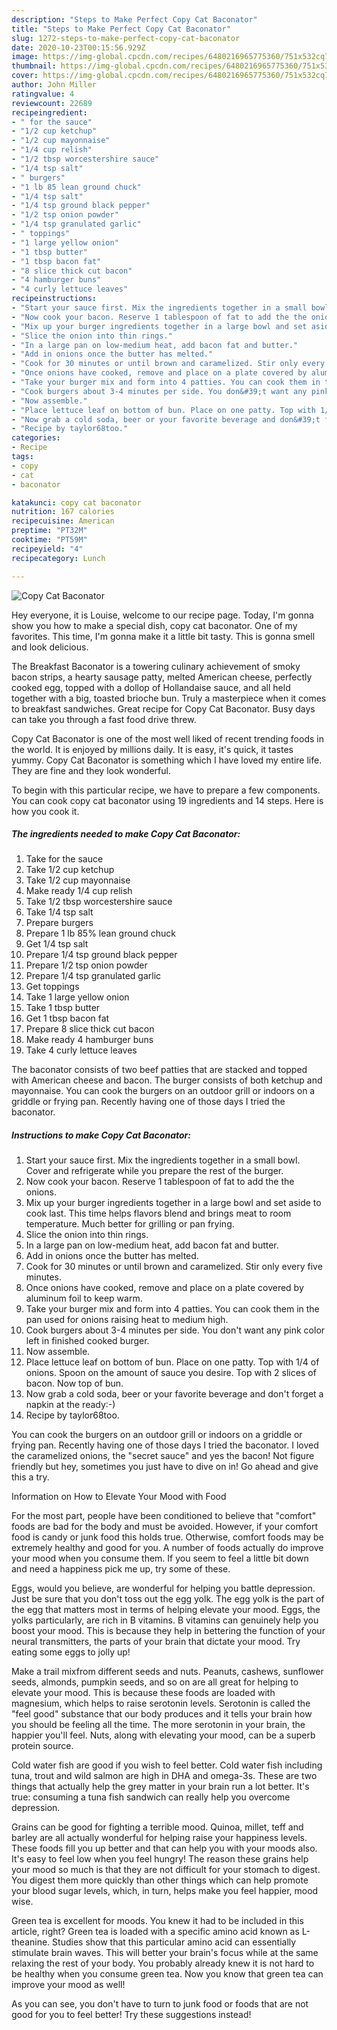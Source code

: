 ```yaml
---
description: "Steps to Make Perfect Copy Cat Baconator"
title: "Steps to Make Perfect Copy Cat Baconator"
slug: 1272-steps-to-make-perfect-copy-cat-baconator
date: 2020-10-23T00:15:56.929Z
image: https://img-global.cpcdn.com/recipes/6480216965775360/751x532cq70/copy-cat-baconator-recipe-main-photo.jpg
thumbnail: https://img-global.cpcdn.com/recipes/6480216965775360/751x532cq70/copy-cat-baconator-recipe-main-photo.jpg
cover: https://img-global.cpcdn.com/recipes/6480216965775360/751x532cq70/copy-cat-baconator-recipe-main-photo.jpg
author: John Miller
ratingvalue: 4
reviewcount: 22689
recipeingredient:
- " for the sauce"
- "1/2 cup ketchup"
- "1/2 cup mayonnaise"
- "1/4 cup relish"
- "1/2 tbsp worcestershire sauce"
- "1/4 tsp salt"
- " burgers"
- "1 lb 85 lean ground chuck"
- "1/4 tsp salt"
- "1/4 tsp ground black pepper"
- "1/2 tsp onion powder"
- "1/4 tsp granulated garlic"
- " toppings"
- "1 large yellow onion"
- "1 tbsp butter"
- "1 tbsp bacon fat"
- "8 slice thick cut bacon"
- "4 hamburger buns"
- "4 curly lettuce leaves"
recipeinstructions:
- "Start your sauce first. Mix the ingredients together in a small bowl. Cover and refrigerate while you prepare the rest of the burger."
- "Now cook your bacon. Reserve 1 tablespoon of fat to add the the onions."
- "Mix up your burger ingredients together in a large bowl and set aside to cook last. This time helps flavors blend and brings meat to room temperature. Much better for grilling or pan frying."
- "Slice the onion into thin rings."
- "In a large pan on low-medium heat, add bacon fat and butter."
- "Add in onions once the butter has melted."
- "Cook for 30 minutes or until brown and caramelized. Stir only every five minutes."
- "Once onions have cooked, remove and place on a plate covered by aluminum foil to keep warm."
- "Take your burger mix and form into 4 patties. You can cook them in the pan used for onions raising heat to medium high."
- "Cook burgers about 3-4 minutes per side. You don&#39;t want any pink color left in finished cooked burger."
- "Now assemble."
- "Place lettuce leaf on bottom of bun. Place on one patty. Top with 1/4 of onions. Spoon on the amount of sauce you desire. Top with 2 slices of bacon. Now top of bun."
- "Now grab a cold soda, beer or your favorite beverage and don&#39;t forget a napkin at the ready:-)"
- "Recipe by taylor68too."
categories:
- Recipe
tags:
- copy
- cat
- baconator

katakunci: copy cat baconator 
nutrition: 167 calories
recipecuisine: American
preptime: "PT32M"
cooktime: "PT59M"
recipeyield: "4"
recipecategory: Lunch

---
```



![Copy Cat Baconator](https://img-global.cpcdn.com/recipes/6480216965775360/751x532cq70/copy-cat-baconator-recipe-main-photo.jpg)

Hey everyone, it is Louise, welcome to our recipe page. Today, I'm gonna show you how to make a special dish, copy cat baconator. One of my favorites. This time, I'm gonna make it a little bit tasty. This is gonna smell and look delicious.

The Breakfast Baconator is a towering culinary achievement of smoky bacon strips, a hearty sausage patty, melted American cheese, perfectly cooked egg, topped with a dollop of Hollandaise sauce, and all held together with a big, toasted brioche bun. Truly a masterpiece when it comes to breakfast sandwiches. Great recipe for Copy Cat Baconator. Busy days can take you through a fast food drive threw.

Copy Cat Baconator is one of the most well liked of recent trending foods in the world. It is enjoyed by millions daily. It is easy, it's quick, it tastes yummy. Copy Cat Baconator is something which I have loved my entire life. They are fine and they look wonderful.


To begin with this particular recipe, we have to prepare a few components. You can cook copy cat baconator using 19 ingredients and 14 steps. Here is how you cook it.

<!--inarticleads1-->

##### The ingredients needed to make Copy Cat Baconator:

1. Take  for the sauce
1. Take 1/2 cup ketchup
1. Take 1/2 cup mayonnaise
1. Make ready 1/4 cup relish
1. Take 1/2 tbsp worcestershire sauce
1. Take 1/4 tsp salt
1. Prepare  burgers
1. Prepare 1 lb 85% lean ground chuck
1. Get 1/4 tsp salt
1. Prepare 1/4 tsp ground black pepper
1. Prepare 1/2 tsp onion powder
1. Prepare 1/4 tsp granulated garlic
1. Get  toppings
1. Take 1 large yellow onion
1. Take 1 tbsp butter
1. Get 1 tbsp bacon fat
1. Prepare 8 slice thick cut bacon
1. Make ready 4 hamburger buns
1. Take 4 curly lettuce leaves


The baconator consists of two beef patties that are stacked and topped with American cheese and bacon. The burger consists of both ketchup and mayonnaise. You can cook the burgers on an outdoor grill or indoors on a griddle or frying pan. Recently having one of those days I tried the baconator. 

<!--inarticleads2-->

##### Instructions to make Copy Cat Baconator:

1. Start your sauce first. Mix the ingredients together in a small bowl. Cover and refrigerate while you prepare the rest of the burger.
1. Now cook your bacon. Reserve 1 tablespoon of fat to add the the onions.
1. Mix up your burger ingredients together in a large bowl and set aside to cook last. This time helps flavors blend and brings meat to room temperature. Much better for grilling or pan frying.
1. Slice the onion into thin rings.
1. In a large pan on low-medium heat, add bacon fat and butter.
1. Add in onions once the butter has melted.
1. Cook for 30 minutes or until brown and caramelized. Stir only every five minutes.
1. Once onions have cooked, remove and place on a plate covered by aluminum foil to keep warm.
1. Take your burger mix and form into 4 patties. You can cook them in the pan used for onions raising heat to medium high.
1. Cook burgers about 3-4 minutes per side. You don&#39;t want any pink color left in finished cooked burger.
1. Now assemble.
1. Place lettuce leaf on bottom of bun. Place on one patty. Top with 1/4 of onions. Spoon on the amount of sauce you desire. Top with 2 slices of bacon. Now top of bun.
1. Now grab a cold soda, beer or your favorite beverage and don&#39;t forget a napkin at the ready:-)
1. Recipe by taylor68too.


You can cook the burgers on an outdoor grill or indoors on a griddle or frying pan. Recently having one of those days I tried the baconator. I loved the caramelized onions, the &#34;secret sauce&#34; and yes the bacon! Not figure friendly but hey, sometimes you just have to dive on in! Go ahead and give this a try. 

Information on How to Elevate Your Mood with Food


For the most part, people have been conditioned to believe that "comfort" foods are bad for the body and must be avoided. However, if your comfort food is candy or junk food this holds true. Otherwise, comfort foods may be extremely healthy and good for you. A number of foods actually do improve your mood when you consume them. If you seem to feel a little bit down and need a happiness pick me up, try some of these.

Eggs, would you believe, are wonderful for helping you battle depression. Just be sure that you don't toss out the egg yolk. The egg yolk is the part of the egg that matters most in terms of helping elevate your mood. Eggs, the yolks particularly, are rich in B vitamins. B vitamins can genuinely help you boost your mood. This is because they help in bettering the function of your neural transmitters, the parts of your brain that dictate your mood. Try eating some eggs to jolly up!

Make a trail mixfrom different seeds and nuts. Peanuts, cashews, sunflower seeds, almonds, pumpkin seeds, and so on are all great for helping to elevate your mood. This is because these foods are loaded with magnesium, which helps to raise serotonin levels. Serotonin is called the "feel good" substance that our body produces and it tells your brain how you should be feeling all the time. The more serotonin in your brain, the happier you'll feel. Nuts, along with elevating your mood, can be a superb protein source.

Cold water fish are good if you wish to feel better. Cold water fish including tuna, trout and wild salmon are high in DHA and omega-3s. These are two things that actually help the grey matter in your brain run a lot better. It's true: consuming a tuna fish sandwich can really help you overcome depression. 

Grains can be good for fighting a terrible mood. Quinoa, millet, teff and barley are all actually wonderful for helping raise your happiness levels. These foods fill you up better and that can help you with your moods also. It's easy to feel low when you feel hungry! The reason these grains help your mood so much is that they are not difficult for your stomach to digest. You digest them more quickly than other things which can help promote your blood sugar levels, which, in turn, helps make you feel happier, mood wise.

Green tea is excellent for moods. You knew it had to be included in this article, right? Green tea is loaded with a specific amino acid known as L-theanine. Studies show that this particular amino acid can essentially stimulate brain waves. This will better your brain's focus while at the same relaxing the rest of your body. You probably already knew it is not hard to be healthy when you consume green tea. Now you know that green tea can improve your mood as well!

As you can see, you don't have to turn to junk food or foods that are not good for you to feel better! Try  these suggestions  instead!

